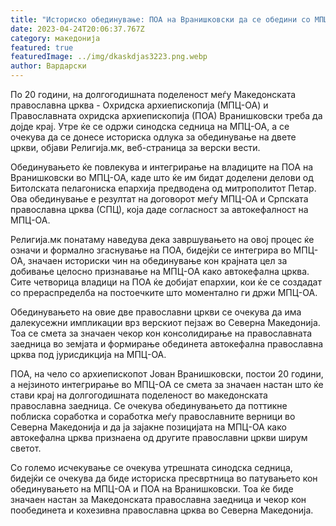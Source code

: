 ```yaml
---
title: "Историско обединување: ПОА на Вранишковски да се обедини со МПЦ-ОА"
date: 2023-04-24T20:06:37.767Z
category: македонија
featured: true
featuredImage: ../img/dkaskdjas3223.png.webp
author: Вардарски
---
```


По 20 години, на долгогодишната поделеност меѓу Македонската православна црква - Охридска архиепископија (МПЦ-ОА) и Православната охридска архиепископија (ПОА) Вранишковски треба да дојде крај. Утре ќе се одржи синодска седница на МПЦ-ОА, а се очекува да се донесе историска одлука за обединување на двете цркви, објави Религија.мк, веб-страница за верски вести.

Обединувањето ќе повлекува и интегрирање на владиците на ПОА на Вранишковски во МПЦ-ОА, каде што ќе им бидат доделени делови од Битолската пелагониска епархија предводена од митрополитот Петар. Ова обединување е резултат на договорот меѓу МПЦ-ОА и Српската православна црква (СПЦ), која даде согласност за автокефалност на МПЦ-ОА.

Религија.мк понатаму наведува дека завршувањето на овој процес ќе означи и формално згаснување на ПОА, бидејќи се интегрира во МПЦ-ОА, значаен историски чин на обединување кон крајната цел за добивање целосно признавање на МПЦ-ОА како автокефална црква. Сите четворица владици на ПОА ќе добијат епархии, кои ќе се создадат со прераспределба на постоечките што моментално ги држи МПЦ-ОА.

Обединувањето на овие две православни цркви се очекува да има далекусежни импликации врз верскиот пејзаж во Северна Македонија. Тоа се смета за значаен чекор кон консолидирање на православната заедница во земјата и формирање обединета автокефална православна црква под јурисдикција на МПЦ-ОА.

ПОА, на чело со архиепископот Јован Вранишковски, постои 20 години, а нејзиното интегрирање во МПЦ-ОА се смета за значаен настан што ќе стави крај на долгогодишната поделеност во македонската православна заедница. Се очекува обединувањето да поттикне поблиска соработка и соработка меѓу православните верници во Северна Македонија и да ја зајакне позицијата на МПЦ-ОА како автокефална црква признаена од другите православни цркви ширум светот.

Со големо исчекување се очекува утрешната синодска седница, бидејќи се очекува да биде историска пресвртница во патувањето кон обединувањето на МПЦ-ОА и ПОА на Вранишковски. Тоа ќе биде значаен настан за Македонската православна заедница и чекор кон пообединета и кохезивна православна црква во Северна Македонија.
